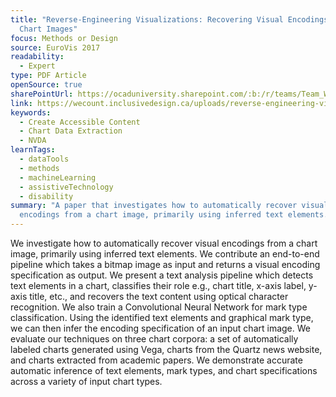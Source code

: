 ```yaml
---
title: "Reverse‐Engineering Visualizations: Recovering Visual Encodings from
  Chart Images"
focus: Methods or Design
source: EuroVis 2017
readability:
  - Expert
type: PDF Article
openSource: true
sharePointUrl: https://ocaduniversity.sharepoint.com/:b:/r/teams/Team_WeCount/Shared%20Documents/Resources%20and%20Tools/Literature%20(curated)/Reverse-Engineering%20Visualizations.pdf?csf=1&web=1&e=ZMdt84
link: https://wecount.inclusivedesign.ca/uploads/reverse-engineering-visualizations.pdf
keywords:
  - Create Accessible Content
  - Chart Data Extraction
  - NVDA
learnTags:
  - dataTools
  - methods
  - machineLearning
  - assistiveTechnology
  - disability
summary: "A paper that investigates how to automatically recover visual
  encodings from a chart image, primarily using inferred text elements.  "
---
```

We investigate how to automatically recover visual encodings from a chart image, primarily using inferred text elements. We contribute an end-to-end pipeline which takes a bitmap image as input and returns a visual encoding specification as output. We present a text analysis pipeline which detects text elements in a chart, classifies their role e.g., chart title, x-axis label, y-axis title, etc., and recovers the text content using optical character recognition. We also train a Convolutional Neural Network for mark type classification. Using the identified text elements and graphical mark type, we can then infer the encoding specification of an input chart image. We evaluate our techniques on three chart corpora: a set of automatically labeled charts generated using Vega, charts from the Quartz news website, and charts extracted from academic papers. We demonstrate accurate automatic inference of text elements, mark types, and chart specifications across a variety of input chart types.
